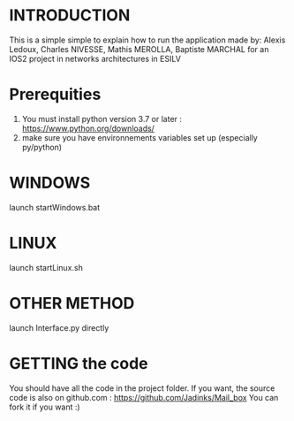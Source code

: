 # INTRODUCTION
This is a simple simple to explain how to run the application made by:
Alexis Ledoux, Charles NIVESSE, Mathis MEROLLA, Baptiste MARCHAL for an IOS2 project
in networks architectures in ESILV 
# Prerequities
1. You must install python version 3.7 or later : https://www.python.org/downloads/
2. make sure you have environnements variables set up (especially py/python)
# WINDOWS
launch startWindows.bat
# LINUX
launch startLinux.sh
# OTHER METHOD
launch Interface.py directly
# GETTING the code
You should have all the code in the project folder. If you want, the source code is also
on github.com : https://github.com/Jadinks/Mail_box
You can fork it if you want :)

